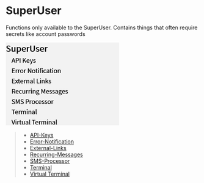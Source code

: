 # SuperUser

Functions only available to the SuperUser. Contains things that often require secrets like account passwords

![SuperUser](/.attachments/Documentation/SuperUser.png "SuperUser")

> - [API-Keys](SuperUser/API-Keys.md)
> - [Error-Notification](SuperUser/Error-Notification.md)
> - [External-Links](SuperUser/External-Links.md)
> - [Recurring-Messages](SuperUser/Recurring-Messages.md)
> - [SMS-Processor](SuperUser/SMS-Processor.md)
> - [Terminal](SuperUser/Terminal.md)
> - [Virtual Terminal](SuperUser/Virtual-Terminal.md)